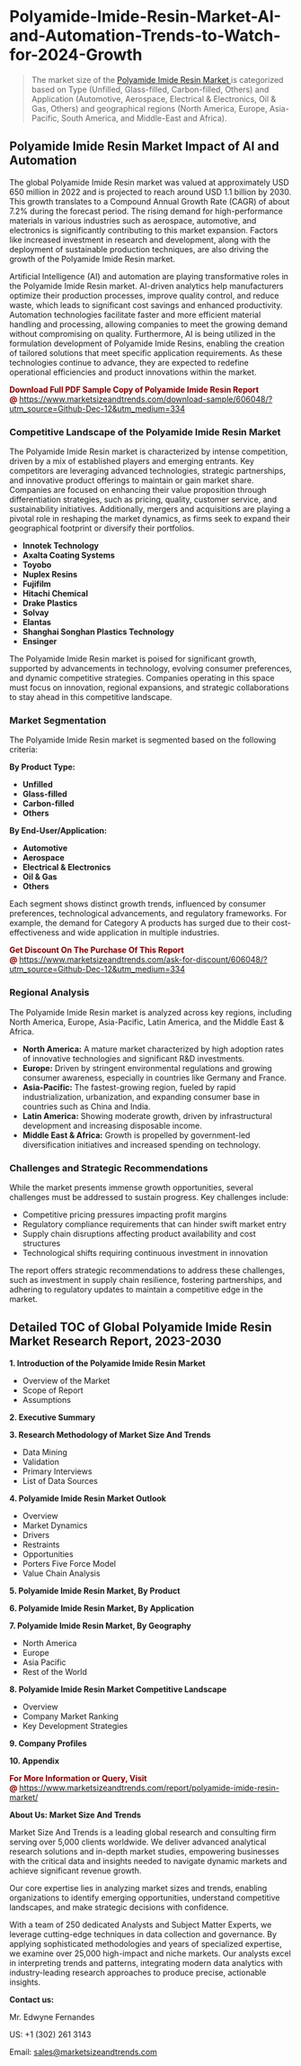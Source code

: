 <H1>Polyamide-Imide-Resin-Market-AI-and-Automation-Trends-to-Watch-for-2024-Growth</H1><blockquote><p>The market size of the <a href="https://www.marketsizeandtrends.com/download-sample/606048/?utm_source=Github-Dec-12&amp;utm_medium=334" target="_blank">Polyamide Imide Resin Market </a>is categorized based on Type (Unfilled, Glass-filled, Carbon-filled, Others) and Application (Automotive, Aerospace, Electrical & Electronics, Oil & Gas, Others) and geographical regions (North America, Europe, Asia-Pacific, South America, and Middle-East and Africa).</p></blockquote><p><h2>Polyamide Imide Resin Market Impact of AI and Automation</h2><p>The global Polyamide Imide Resin market was valued at approximately USD 650 million in 2022 and is projected to reach around USD 1.1 billion by 2030. This growth translates to a Compound Annual Growth Rate (CAGR) of about 7.2% during the forecast period. The rising demand for high-performance materials in various industries such as aerospace, automotive, and electronics is significantly contributing to this market expansion. Factors like increased investment in research and development, along with the deployment of sustainable production techniques, are also driving the growth of the Polyamide Imide Resin market.</p><p>Artificial Intelligence (AI) and automation are playing transformative roles in the Polyamide Imide Resin market. AI-driven analytics help manufacturers optimize their production processes, improve quality control, and reduce waste, which leads to significant cost savings and enhanced productivity. Automation technologies facilitate faster and more efficient material handling and processing, allowing companies to meet the growing demand without compromising on quality. Furthermore, AI is being utilized in the formulation development of Polyamide Imide Resins, enabling the creation of tailored solutions that meet specific application requirements. As these technologies continue to advance, they are expected to redefine operational efficiencies and product innovations within the market.</p></p><p><strong><span style="color: #800000;">Download Full PDF Sample Copy of Polyamide Imide Resin Report @</span>&nbsp;</strong><a href="https://www.marketsizeandtrends.com/download-sample/606048/?utm_source=Github-Dec-12&amp;utm_medium=334">https://www.marketsizeandtrends.com/download-sample/606048/?utm_source=Github-Dec-12&amp;utm_medium=334</a></p><h3>Competitive Landscape of the Polyamide Imide Resin Market</h3><p>The Polyamide Imide Resin market is characterized by intense competition, driven by a mix of established players and emerging entrants. Key competitors are leveraging advanced technologies, strategic partnerships, and innovative product offerings to maintain or gain market share. Companies are focused on enhancing their value proposition through differentiation strategies, such as pricing, quality, customer service, and sustainability initiatives. Additionally, mergers and acquisitions are playing a pivotal role in reshaping the market dynamics, as firms seek to expand their geographical footprint or diversify their portfolios.</p><p><strong><p><ul><li>Innotek Technology </li><li> Axalta Coating Systems </li><li> Toyobo </li><li> Nuplex Resins </li><li> Fujifilm </li><li> Hitachi Chemical </li><li> Drake Plastics </li><li> Solvay </li><li> Elantas </li><li> Shanghai Songhan Plastics Technology </li><li> Ensinger</p></li></ul></p></strong></p><p>The Polyamide Imide Resin market is poised for significant growth, supported by advancements in technology, evolving consumer preferences, and dynamic competitive strategies. Companies operating in this space must focus on innovation, regional expansions, and strategic collaborations to stay ahead in this competitive landscape.</p><h3>Market Segmentation</h3><p>The Polyamide Imide Resin market is segmented based on the following criteria:</p><p><strong>By Product Type:</strong></p><p><strong><p><ul><li>Unfilled </li><li> Glass-filled </li><li> Carbon-filled </li><li> Others</p></li></ul></p></strong></p><p><strong>By End-User/Application:</strong></p><p><strong><p><ul><li>Automotive </li><li> Aerospace </li><li> Electrical & Electronics </li><li> Oil & Gas </li><li> Others</p></li></ul></p></strong></p><p>Each segment shows distinct growth trends, influenced by consumer preferences, technological advancements, and regulatory frameworks. For example, the demand for Category A products has surged due to their cost-effectiveness and wide application in multiple industries.</p><p><strong><span style="color: #800000;">Get Discount On The Purchase Of This Report @&nbsp;</span></strong><a href="https://www.marketsizeandtrends.com/ask-for-discount/606048/?utm_source=Github-Dec-12&amp;utm_medium=334">https://www.marketsizeandtrends.com/ask-for-discount/606048/?utm_source=Github-Dec-12&amp;utm_medium=334</a></p><h3>Regional Analysis</h3><p>The Polyamide Imide Resin market is analyzed across key regions, including North America, Europe, Asia-Pacific, Latin America, and the Middle East &amp; Africa.</p><ul><li><strong>North America:</strong> A mature market characterized by high adoption rates of innovative technologies and significant R&amp;D investments.</li><li><strong>Europe:</strong> Driven by stringent environmental regulations and growing consumer awareness, especially in countries like Germany and France.</li><li><strong>Asia-Pacific:</strong> The fastest-growing region, fueled by rapid industrialization, urbanization, and expanding consumer base in countries such as China and India.</li><li><strong>Latin America:</strong> Showing moderate growth, driven by infrastructural development and increasing disposable income.</li><li><strong>Middle East &amp; Africa:</strong> Growth is propelled by government-led diversification initiatives and increased spending on technology.</li></ul><h3>Challenges and Strategic Recommendations</h3><p>While the market presents immense growth opportunities, several challenges must be addressed to sustain progress. Key challenges include:</p><ul><li>Competitive pricing pressures impacting profit margins</li><li>Regulatory compliance requirements that can hinder swift market entry</li><li>Supply chain disruptions affecting product availability and cost structures</li><li>Technological shifts requiring continuous investment in innovation</li></ul><p>The report offers strategic recommendations to address these challenges, such as investment in supply chain resilience, fostering partnerships, and adhering to regulatory updates to maintain a competitive edge in the market.</p><h2>Detailed TOC of Global Polyamide Imide Resin Market Research Report, 2023-2030</h2><p><strong>1. Introduction of the Polyamide Imide Resin Market</strong></p><ul><li>Overview of the Market</li><li>Scope of Report</li><li>Assumptions&nbsp;</li></ul><p><strong>2. Executive Summary</strong></p><p><strong>3. Research Methodology of <strong>Market Size And Trends</strong></strong></p><ul><li>Data Mining</li><li>Validation</li><li>Primary Interviews</li><li>List of Data Sources&nbsp;</li></ul><p><strong>4. Polyamide Imide Resin Market Outlook</strong></p><ul><li>Overview</li><li>Market Dynamics</li><li>Drivers</li><li>Restraints</li><li>Opportunities</li><li>Porters Five Force Model</li><li>Value Chain Analysis&nbsp;</li></ul><p><strong>5. Polyamide Imide Resin Market, By Product</strong></p><p><strong>6. Polyamide Imide Resin Market, By Application</strong></p><p><strong>7. Polyamide Imide Resin Market, By Geography</strong></p><ul><li>North America</li><li>Europe</li><li>Asia Pacific</li><li>Rest of the World&nbsp;</li></ul><p><strong>8. Polyamide Imide Resin Market Competitive Landscape</strong></p><ul><li>Overview</li><li>Company Market Ranking</li><li>Key Development Strategies&nbsp;</li></ul><p><strong>9. Company Profiles</strong></p><p><strong>10. Appendix</strong></p><p><strong><span style="color: #800000;">For More Information or Query, Visit @&nbsp;</span></strong><a href="https://www.marketsizeandtrends.com/report/polyamide-imide-resin-market/">https://www.marketsizeandtrends.com/report/polyamide-imide-resin-market/</a></p><p></p><p><strong>About Us:&nbsp;Market Size And Trends</strong></p><p>Market Size And Trends&nbsp;is a leading global research and consulting firm serving over 5,000 clients worldwide. We deliver advanced analytical research solutions and in-depth market studies, empowering businesses with the critical data and insights needed to navigate dynamic markets and achieve significant revenue growth.</p><p>Our core expertise lies in analyzing market sizes and trends, enabling organizations to identify emerging opportunities, understand competitive landscapes, and make strategic decisions with confidence.</p><p>With a team of 250 dedicated Analysts and Subject Matter Experts, we leverage cutting-edge techniques in data collection and governance. By applying sophisticated methodologies and years of specialized expertise, we examine over 25,000 high-impact and niche markets. Our analysts excel in interpreting trends and patterns, integrating modern data analytics with industry-leading research approaches to produce precise, actionable insights.</p><p><strong>Contact us:</strong></p><p>Mr. Edwyne Fernandes</p><p>US: +1 (302) 261 3143</p><p>Email: <a href="mailto:sales@marketsizeandtrends.com">sales@marketsizeandtrends.com</a>&nbsp;</p>
